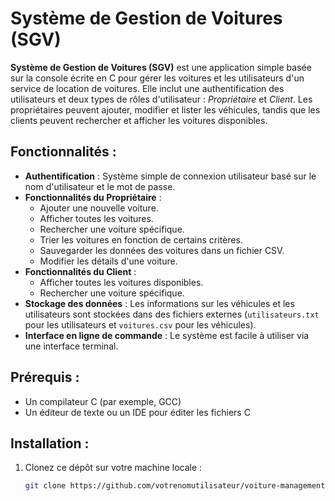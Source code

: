 # Système de Gestion de Voitures (SGV)

**Système de Gestion de Voitures (SGV)** est une application simple basée sur la console écrite en C pour gérer les voitures et les utilisateurs d'un service de location de voitures. Elle inclut une authentification des utilisateurs et deux types de rôles d'utilisateur : *Propriétaire* et *Client*. Les propriétaires peuvent ajouter, modifier et lister les véhicules, tandis que les clients peuvent rechercher et afficher les voitures disponibles.

## Fonctionnalités :
- **Authentification** : Système simple de connexion utilisateur basé sur le nom d'utilisateur et le mot de passe.
- **Fonctionnalités du Propriétaire** :
  - Ajouter une nouvelle voiture.
  - Afficher toutes les voitures.
  - Rechercher une voiture spécifique.
  - Trier les voitures en fonction de certains critères.
  - Sauvegarder les données des voitures dans un fichier CSV.
  - Modifier les détails d'une voiture.
- **Fonctionnalités du Client** :
  - Afficher toutes les voitures disponibles.
  - Rechercher une voiture spécifique.
- **Stockage des données** : Les informations sur les véhicules et les utilisateurs sont stockées dans des fichiers externes (`utilisateurs.txt` pour les utilisateurs et `voitures.csv` pour les véhicules).
- **Interface en ligne de commande** : Le système est facile à utiliser via une interface terminal.

## Prérequis :
- Un compilateur C (par exemple, GCC)
- Un éditeur de texte ou un IDE pour éditer les fichiers C

## Installation :
1. Clonez ce dépôt sur votre machine locale :
   ```bash
   git clone https://github.com/votrenomutilisateur/voiture-management-system.git
